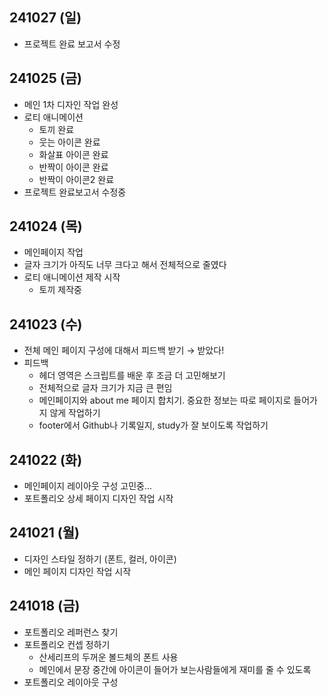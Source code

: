 ## 241027 (일)
- 프로젝트 완료 보고서 수정

## 241025 (금)
- 메인 1차 디자인 작업 완성
-   로티 애니메이션
    -   토끼 완료
    -   웃는 아이콘 완료
    -   화살표 아이콘 완료
    -   반짝이 아이콘 완료
    -   반짝이 아이콘2 완료
-   프로젝트 완료보고서 수정중

## 241024 (목)
-   메인페이지 작업
-   글자 크기가 아직도 너무 크다고 해서 전체적으로 줄였다
-   로티 애니메이션 제작 시작
    -   토끼 제작중

## 241023 (수)
-   전체 메인 페이지 구성에 대해서 피드백 받기 → 받았다!
-   피드백
    -  헤더 영역은 스크립트를 배운 후 조금 더 고민해보기
    -  전체적으로 글자 크기가 지금 큰 편임
    -  메인페이지와 about me 페이지 합치기. 중요한 정보는 따로 페이지로 들어가지 않게 작업하기
    -  footer에서 Github나 기록일지, study가 잘 보이도록 작업하기

## 241022 (화)
-  메인페이지 레이아웃 구성 고민중...
-   포트폴리오 상세 페이지 디자인 작업 시작

## 241021 (월)
   -   디자인 스타일 정하기 (폰트, 컬러, 아이콘)
   -   메인 페이지 디자인 작업 시작

## 241018 (금)
-   포트폴리오 레퍼런스 찾기
-   포트폴리오 컨셉 정하기
    -   산세리프의 두꺼운 볼드체의 폰트 사용
    -   메인에서 문장 중간에 아이콘이 들어가 보는사람들에게 재미를 줄 수 있도록
-   포트폴리오 레이아웃 구성
